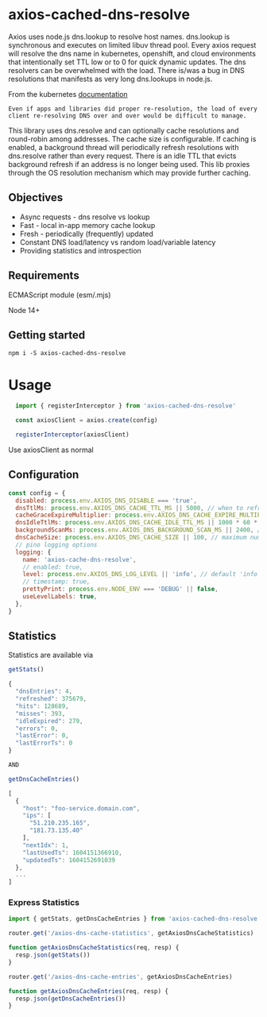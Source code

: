 # axios-cached-dns-resolve

Axios uses node.js dns.lookup to resolve host names.
dns.lookup is synchronous and executes on limited libuv thread pool.
Every axios request will resolve the dns name in kubernetes, openshift, and cloud environments that intentionally set TTL low or to 0 for quick dynamic updates.
The dns resolvers can be overwhelmed with the load.
There is/was a bug in DNS resolutions that manifests as very long dns.lookups in node.js.

From the kubernetes [documentation](https://kubernetes.io/docs/concepts/services-networking/service/#why-not-use-round-robin-dns)

```
Even if apps and libraries did proper re-resolution, the load of every client re-resolving DNS over and over would be difficult to manage.
```

This library uses dns.resolve and can optionally cache resolutions and round-robin among addresses. The cache size is configurable.
If caching is enabled, a background thread will periodically refresh resolutions with dns.resolve rather than every request.
There is an idle TTL that evicts background refresh if an address is no longer being used.
This lib proxies through the OS resolution mechanism which may provide further caching.

## Objectives

  * Async requests - dns resolve vs lookup
  * Fast - local in-app memory cache lookup
  * Fresh - periodically (frequently) updated
  * Constant DNS load/latency vs random load/variable latency
  * Providing statistics and introspection

## Requirements

ECMAScript module (esm/.mjs)

Node 14+

## Getting started

```console
npm i -S axios-cached-dns-resolve
```

# Usage

```javascript
  import { registerInterceptor } from 'axios-cached-dns-resolve'

  const axiosClient = axios.create(config)

  registerInterceptor(axiosClient)

```
Use axiosClient as normal


## Configuration

```javascript
const config = {
  disabled: process.env.AXIOS_DNS_DISABLE === 'true',
  dnsTtlMs: process.env.AXIOS_DNS_CACHE_TTL_MS || 5000, // when to refresh actively used dns entries (5 sec)
  cacheGraceExpireMultiplier: process.env.AXIOS_DNS_CACHE_EXPIRE_MULTIPLIER || 2, // maximum grace to use entry beyond TTL
  dnsIdleTtlMs: process.env.AXIOS_DNS_CACHE_IDLE_TTL_MS || 1000 * 60 * 60, // when to remove entry entirely if not being used (1 hour)
  backgroundScanMs: process.env.AXIOS_DNS_BACKGROUND_SCAN_MS || 2400, // how frequently to scan for expired TTL and refresh (2.4 sec)
  dnsCacheSize: process.env.AXIOS_DNS_CACHE_SIZE || 100, // maximum number of entries to keep in cache
  // pino logging options
  logging: {
    name: 'axios-cache-dns-resolve',
    // enabled: true,
    level: process.env.AXIOS_DNS_LOG_LEVEL || 'info', // default 'info' others trace, debug, info, warn, error, and fatal
    // timestamp: true,
    prettyPrint: process.env.NODE_ENV === 'DEBUG' || false,
    useLevelLabels: true,
  },
}
```

## Statistics

Statistics are available via 

```javascript
getStats()

{
  "dnsEntries": 4,
  "refreshed": 375679,
  "hits": 128689,
  "misses": 393,
  "idleExpired": 279,
  "errors": 0,
  "lastError": 0,
  "lastErrorTs": 0
}

AND

getDnsCacheEntries()

[
  {
    "host": "foo-service.domain.com",
    "ips": [
      "51.210.235.165",
      "181.73.135.40"
    ],
    "nextIdx": 1,
    "lastUsedTs": 1604151366910,
    "updatedTs": 1604152691039
  },
  ...
]
```

### Express Statistics

```javascript
import { getStats, getDnsCacheEntries } from 'axios-cached-dns-resolve'

router.get('/axios-dns-cache-statistics', getAxiosDnsCacheStatistics)

function getAxiosDnsCacheStatistics(req, resp) {
  resp.json(getStats())
}

router.get('/axios-dns-cache-entries', getAxiosDnsCacheEntries)

function getAxiosDnsCacheEntries(req, resp) {
  resp.json(getDnsCacheEntries())
}
```
